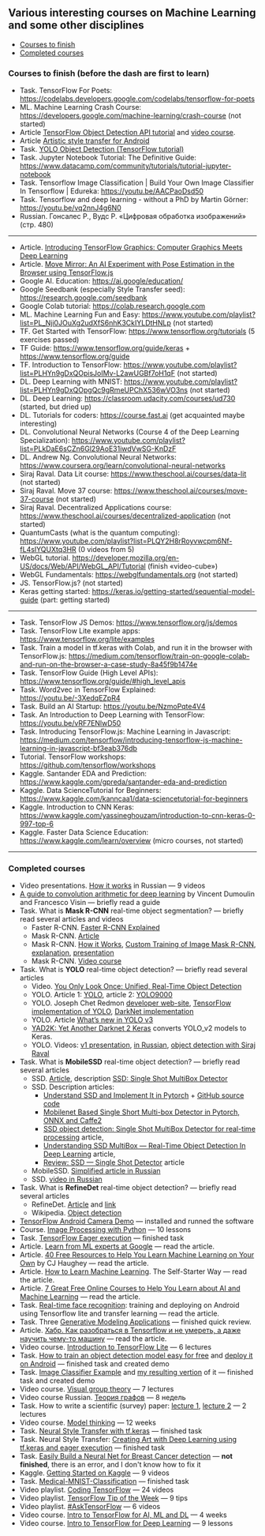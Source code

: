 ## Various interesting courses on Machine Learning and some other disciplines
   - [Courses to finish](#courses-to-finish)
   - [Completed courses](#completed-courses)

### <a name="courses-to-finish" />Courses to finish (before the dash are first to learn)
   * Task. TensorFlow For Poets: https://codelabs.developers.google.com/codelabs/tensorflow-for-poets
   * ML. Machine Learning Crash Course: https://developers.google.com/machine-learning/crash-course (not started)
   * Article [TensorFlow Object Detection API tutorial](https://becominghuman.ai/tensorflow-object-detection-api-tutorial-training-and-evaluating-custom-object-detector-ed2594afcf73) and [video course](https://www.youtube.com/playlist?list=PLQVvvaa0QuDcNK5GeCQnxYnSSaar2tpku).
   * Article [Artistic style transfer for Android](https://codelabs.developers.google.com/codelabs/tensorflow-style-transfer-android)
   * Task. [YOLO Object Detection (TensorFlow tutorial)](https://youtu.be/4eIBisqx9_g)
   * Task. Jupyter Notebook Tutorial: The Definitive Guide: https://www.datacamp.com/community/tutorials/tutorial-jupyter-notebook
   * Task. Tensorflow Image Classification | Build Your Own Image Classifier In Tensorflow | Edureka: https://youtu.be/AACPaoDsd50
   * Task. Tensorflow and deep learning - without a PhD by Martin Görner: https://youtu.be/vq2nnJ4g6N0
   * Russian. Гонсалес Р., Вудс Р. «Цифровая обработка изображений» (стр. 480)
---
   * Article. [Introducing TensorFlow Graphics: Computer Graphics Meets Deep Learning](https://medium.com/tensorflow/introducing-tensorflow-graphics-computer-graphics-meets-deep-learning-c8e3877b7668)
   * Article. [Move Mirror: An AI Experiment with Pose Estimation in the Browser using TensorFlow.js](https://medium.com/tensorflow/move-mirror-an-ai-experiment-with-pose-estimation-in-the-browser-using-tensorflow-js-2f7b769f9b23)
   * Google AI. Education: https://ai.google/education/
   * Google Seedbank (especially Style Transfer seed): https://research.google.com/seedbank
   * Google Colab tutorial: https://colab.research.google.com
   * ML. Machine Learning Fun and Easy: https://www.youtube.com/playlist?list=PL_Nji0JOuXg2udXfS6nhK3CkIYLDtHNLp (not started)
   * TF. Get Started with TensorFlow: https://www.tensorflow.org/tutorials (5 exercises passed)
   * TF Guide: https://www.tensorflow.org/guide/keras + https://www.tensorflow.org/guide
   * TF. Introduction to TensorFlow: https://www.youtube.com/playlist?list=PLHYn9gDxQOpisJoIMv-L2awUGBf7oH1qF (not started)
   * DL. Deep Learning with MNIST: https://www.youtube.com/playlist?list=PLHYn9gDxQOpgQc9gRmeUPChX536wVO3ns (not started)
   * DL. Deep Learning: https://classroom.udacity.com/courses/ud730 (started, but dried up)
   * DL. Tutorials for coders: https://course.fast.ai (get acquainted maybe interesting)
   * DL. Convolutional Neural Networks (Course 4 of the Deep Learning Specialization): https://www.youtube.com/playlist?list=PLkDaE6sCZn6Gl29AoE31iwdVwSG-KnDzF
   * DL. Andrew Ng. Convolutional Neural Networks: https://www.coursera.org/learn/convolutional-neural-networks
   * Siraj Raval. Data Lit course: https://www.theschool.ai/courses/data-lit (not started)
   * Siraj Raval. Move 37 course: https://www.theschool.ai/courses/move-37-course (not started)
   * Siraj Raval. Decentralized Applications course: https://www.theschool.ai/courses/decentralized-application (not started)
   * QuantumCasts (what is the quantum computing): https://www.youtube.com/playlist?list=PLQY2H8rRoyvwcpm6Nf-fL4sIYQUXtq3HR (0 videos from 5)
   * WebGL tutorial. https://developer.mozilla.org/en-US/docs/Web/API/WebGL_API/Tutorial (finish «video-cube»)
   * WebGL Fundamentals: https://webglfundamentals.org (not started)
   * JS. TensorFlow.js? (not started)
   * Keras getting started: https://keras.io/getting-started/sequential-model-guide (part: getting started)
---
   * Task. TensorFlow JS Demos: https://www.tensorflow.org/js/demos
   * Task. TensorFlow Lite example apps: https://www.tensorflow.org/lite/examples
   * Task. Train a model in tf.keras with Colab, and run it in the browser with TensorFlow.js: https://medium.com/tensorflow/train-on-google-colab-and-run-on-the-browser-a-case-study-8a45f9b1474e
   * Task. TensorFlow Guide (High Level APIs): https://www.tensorflow.org/guide/#high_level_apis
   * Task. Word2vec in TensorFlow Explained: https://youtu.be/-3XedqEZpR4
   * Task. Build an AI Startup: https://youtu.be/NzmoPqte4V4
   * Task. An Introduction to Deep Learning with TensorFlow: https://youtu.be/vRF7ENlwD50
   * Task. Introducing TensorFlow.js: Machine Learning in Javascript: https://medium.com/tensorflow/introducing-tensorflow-js-machine-learning-in-javascript-bf3eab376db
   * Tutorial. TensorFlow workshops: https://github.com/tensorflow/workshops
   * Kaggle. Santander EDA and Prediction: https://www.kaggle.com/gpreda/santander-eda-and-prediction
   * Kaggle. Data ScienceTutorial for Beginners: https://www.kaggle.com/kanncaa1/data-sciencetutorial-for-beginners
   * Kaggle. Introduction to CNN Keras: https://www.kaggle.com/yassineghouzam/introduction-to-cnn-keras-0-997-top-6
   * Kaggle. Faster Data Science Education: https://www.kaggle.com/learn/overview (micro courses, not started)

---
### <a name="completed-courses" />Completed courses
   * Video presentations. [How it works](https://www.youtube.com/playlist?list=PLDo7qx2mEhspspUcVUJx9cp1X3kx1j7nO) in Russian — 9 videos
   * [A guide to convolution arithmetic for deep learning](https://arxiv.org/pdf/1603.07285.pdf) by Vincent Dumoulin and Francesco Visin — briefly read a guide 
   * Task. What is **Mask R-CNN** real-time object segmentation? — briefly read several articles and videos
       * Faster R-CNN. [Faster R-CNN Explained](https://medium.com/@smallfishbigsea/faster-r-cnn-explained-864d4fb7e3f8)
       * Mask R-CNN. [Article](https://arxiv.org/pdf/1703.06870.pdf)
       * Mask R-CNN. [How it Works](https://youtu.be/0vt05rQqk_I),
         [Custom Training of Image Mask R-CNN](https://youtu.be/uUYR6IEm5VM),
         [explanation](https://youtu.be/4tkgOzQ9yyo),
       [presentation](https://youtu.be/g7z4mkfRjI4)
       * Mask R-CNN. [Video course](https://www.youtube.com/playlist?list=PLX-LrBk6h3wRAF22jBUxDgOvyhIgLN4Cg)
   * Task. What is **YOLO** real-time object detection? — briefly read several articles
       * Video. [You Only Look Once: Unified, Real-Time Object Detection](https://youtu.be/NM6lrxy0bxs)
       * YOLO. Article 1: [YOLO](https://arxiv.org/abs/1506.02640), article 2: [YOLO9000](https://arxiv.org/abs/1612.08242)
       * YOLO. Joseph Chet Redmon [developer web-site](https://pjreddie.com/darknet/yolo/),
         [TensorFlow implementation of YOLO](https://github.com/thtrieu/darkflow),
         [DarkNet implementation](https://github.com/pjreddie/darknet/wiki)
       * YOLO. Article [What’s new in YOLO v3](https://towardsdatascience.com/yolo-v3-object-detection-53fb7d3bfe6b)
       * [YAD2K: Yet Another Darknet 2 Keras](https://github.com/allanzelener/YAD2K/) converts YOLO_v2 models to Keras.
       * YOLO. Videos: [v1 presentation](https://youtu.be/NM6lrxy0bxs),
         [in Russian](https://youtu.be/L0tzmv--CGY),
         [object detection with  Siraj Raval](https://youtu.be/4eIBisqx9_g)
   * Task. What is **MobileSSD** real-time object detection? — briefly read several articles
       * SSD. [Article](https://arxiv.org/abs/1512.02325), description [SSD: Single Shot MultiBox Detector](https://arxiv.org/abs/1512.02325)
       * SSD. Description articles:
           * [Understand SSD and Implement It in Pytorch](https://medium.com/@smallfishbigsea/understand-ssd-and-implement-your-own-caa3232cd6ad) + [GitHub source code](https://github.com/qfgaohao/pytorch-ssd)
           * [Mobilenet Based Single Short Multi-box Detector in Pytorch, ONNX and Caffe2](https://medium.com/@smallfishbigsea/mobilenet-based-single-short-multi-box-detector-in-pytorch-onnx-and-caffe2-2509bd038427)
           * [SSD object detection: Single Shot MultiBox Detector for real-time processing](https://medium.com/@jonathan_hui/ssd-object-detection-single-shot-multibox-detector-for-real-time-processing-9bd8deac0e06) article,
           * [Understanding SSD MultiBox — Real-Time Object Detection In Deep Learning](https://towardsdatascience.com/understanding-ssd-multibox-real-time-object-detection-in-deep-learning-495ef744fab) article,
           * [Review: SSD — Single Shot Detector](https://towardsdatascience.com/review-ssd-single-shot-detector-object-detection-851a94607d11) article
       * MobileSSD. [Simplified article in Russian](https://habr.com/ru/post/352804/)
       * SSD. [video in Russian](https://youtu.be/P8e-G-Mhx4k)
   * Task. What is **RefineDet** real-time object detection? — briefly read several articles
       * RefineDet. [Article](https://arxiv.org/pdf/1711.06897.pdf) and [link](https://arxiv.org/abs/1711.06897)
       * Wikipedia. [Object detection](https://en.wikipedia.org/wiki/Object_detection#cite_note-9)
   * [TensorFlow Android Camera Demo](https://github.com/tensorflow/tensorflow/tree/master/tensorflow/examples/android) — installed and runned the software
   * Course. [Image Processing with Python](https://datacarpentry.org/image-processing/) — 10 lessons
   * Task. [TensorFlow Eager execution](https://www.tensorflow.org/guide/eager) — finished task
   * Article. [Learn from ML experts at Google](https://ai.google/education/) — read the article.
   * Article. [40 Free Resources to Help You Learn Machine Learning on Your Own](https://www.springboard.com/blog/free-resources-to-learn-machine-learning) by CJ Haughey — read the article.
   * Article. [How to Learn Machine Learning](https://elitedatascience.com/learn-machine-learning). The Self-Starter Way — read the article.
   * Article. [7 Great Free Online Courses to Help You Learn about AI and Machine Learning](https://interestingengineering.com/7-great-free-online-courses-to-help-you-learn-about-ai-and-machine-learning) — read the article.
   * Task. [Real-time face recognition](https://medium.com/@saidakbarp/real-time-face-recognition-tflite-3fb818ac039a): training and deploying on Android using Tensorflow lite and transfer learning — read the article.
   * Task. Three [Generative Modeling Applications](https://youtu.be/FZBFV7xfGaY) — finished quick review.
   * Article. [Хабр. Как разобраться в Tensorflow и не умереть, а даже научить чему-то машину](https://habr.com/ru/post/427449/) — read the article.
   * Video course. [Introduction to TensorFlow Lite](https://www.udacity.com/course/intro-to-tensorflow-lite--ud190) — 6 lectures
   * Task. [How to train an object detection model easy for free](https://medium.com/swlh/how-to-train-an-object-detection-model-easy-for-free-f388ff3663e) and [deploy it on Android](https://github.com/foobar167/android/tree/master/object_detection_demo) — finished task and created demo
   * Task. [Image Classifier Example](https://youtu.be/CzPYgRaYWUA) and [my resulting vertion](https://github.com/foobar167/junkyard/tree/master/object_classifier) of it — finished task and created demo
   * Video course. [Visual group theory](https://www.youtube.com/playlist?list=PLwV-9DG53NDxU337smpTwm6sef4x-SCLv) — 7 lectures
   * Video course Russian. [Теория графов](https://www.coursera.org/learn/teoriya-grafov) — 8 недель
   * Task. How to write a scientific (survey) paper: [lecture 1](https://youtu.be/FupqqW3hZWQ), [lecture 2](https://youtu.be/aeea2Xw237U) — 2 lectures
   * Video course. [Model thinking](https://www.coursera.org/learn/model-thinking) — 12 weeks
   * Task. [Neural Style Transfer with tf.keras](https://research.google.com/seedbank/seed/neural_style_transfer_with_tfkeras) — finished task
   * Task. Neural Style Transfer: [Creating Art with Deep Learning using tf.keras and eager execution](https://medium.com/tensorflow/neural-style-transfer-creating-art-with-deep-learning-using-tf-keras-and-eager-execution-7d541ac31398) — finished task
   * Task. [Easily Build a Neural Net for Breast Cancer detection](http://www.laurencemoroney.com/easily-build-a-neural-net-for-breast-cancer-detection) — <b>not finished</b>, there is an error, and I don't know how to fix it
   * Kaggle. [Getting Started on Kaggle](https://www.youtube.com/playlist?list=PLqFaTIg4myu8gbDh6oBl7XRYNBlthpDEW) — 9 videos
   * Task. [Medical-MNIST-Classification](https://github.com/apolanco3225/Medical-MNIST-Classification) — finished task
   * Video playlist. [Coding TensorFlow](https://www.youtube.com/playlist?list=PLQY2H8rRoyvwLbzbnKJ59NkZvQAW9wLbx) — 24 videos
   * Video playlist. [TensorFlow Tip of the Week](https://www.youtube.com/playlist?list=PLQY2H8rRoyvxso6rsvcDeMzekGuLxbTEB) — 9 tips
   * Video playlist. [#AskTensorFlow](https://www.youtube.com/playlist?list=PLQY2H8rRoyvypL1nu_65Uhf5LuWlZdmSL) — 6 videos
   * Video course. [Intro to TensorFlow for AI, ML and DL](https://www.coursera.org/learn/introduction-tensorflow) — 4 weeks
   * Video course. [Intro to TensorFlow for Deep Learning](https://classroom.udacity.com/courses/ud187) — 9 lessons

